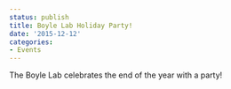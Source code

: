 ```yaml
---
status: publish
title: Boyle Lab Holiday Party!
date: '2015-12-12'
categories:
- Events
---
```


The Boyle Lab celebrates the end of the year with a party!
